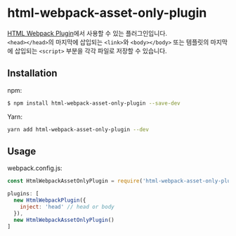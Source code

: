 html-webpack-asset-only-plugin
============
[HTML Webpack Plugin](https://github.com/jantimon/html-webpack-plugin)에서 사용할 수 있는 플러그인입니다.  
`<head></head>`의 마지막에 삽입되는 `<link>`와 `<body></body>` 또는 템플릿의 마지막에 삽입되는 `<script>` 부분을 각각 파일로 저장할 수 있습니다. 

Installation
---------------

npm:

```sh
$ npm install html-webpack-asset-only-plugin --save-dev
```

Yarn:

```sh
yarn add html-webpack-asset-only-plugin --dev
```

Usage
-----------------
webpack.config.js:
```js
const HtmlWebpackAssetOnlyPlugin = require('html-webpack-asset-only-plugin');

plugins: [
  new HtmlWebpackPlugin({
    inject: 'head' // head or body
  }),
  new HtmlWebpackAssetOnlyPlugin()
]
```
